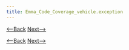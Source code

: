 ```yaml
---
title: Emma_Code_Coverage_vehicle.exception
---
```

[<--Back]({{site.pagesurl}}/Emma_Code_Coverage_vehicle.reference) [Next-->]({{site.pagesurl}}/Emma_Code_Coverage_Summary)




[<--Back]({{site.pagesurl}}/Emma_Code_Coverage_vehicle.reference) [Next-->]({{site.pagesurl}}/Emma_Code_Coverage_Summary)
